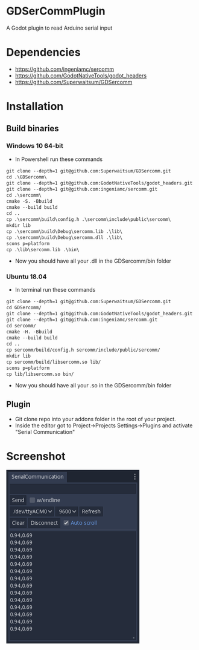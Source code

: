 # GDSerCommPlugin
A Godot plugin to read Arduino serial input

# Dependencies
* https://github.com/ingeniamc/sercomm
* https://github.com/GodotNativeTools/godot_headers
* https://github.com/Superwaitsum/GDSercomm

# Installation
## Build binaries
### Windows 10 64-bit
* In Powershell run these commands
```
git clone --depth=1 git@github.com:Superwaitsum/GDSercomm.git
cd .\GDSercomm\
git clone --depth=1 git@github.com:GodotNativeTools/godot_headers.git
git clone --depth=1 git@github.com:ingeniamc/sercomm.git
cd .\sercomm\
cmake -S. -Bbuild
cmake --build build
cd ..
cp .\sercomm\build\config.h .\sercomm\include\public\sercomm\
mkdir lib
cp .\sercomm\build\Debug\sercomm.lib .\lib\
cp .\sercomm\build\Debug\sercomm.dll .\lib\
scons p=platform
cp .\lib\sercomm.lib .\bin\
```
* Now you should have all your .dll in the GDSercomm/bin folder

### Ubuntu 18.04
* In terminal run these commands
```
git clone --depth=1 git@github.com:Superwaitsum/GDSercomm.git
cd GDSercomm/
git clone --depth=1 git@github.com:GodotNativeTools/godot_headers.git
git clone --depth=1 git@github.com:ingeniamc/sercomm.git
cd sercomm/
cmake -H. -Bbuild
cmake --build build
cd ..
cp sercomm/build/config.h sercomm/include/public/sercomm/
mkdir lib
cp sercomm/build/libsercomm.so lib/
scons p=platform
cp lib/libsercomm.so bin/
```
* Now you should have all your .so in the GDSercomm/bin folder

## Plugin

* Git clone repo into your addons folder in the root of your project.
* Inside the editor got to Project->Projects Settings->Plugins and activate "Serial Communication"

# Screenshot

![Screenshot](Screenshot.png)
